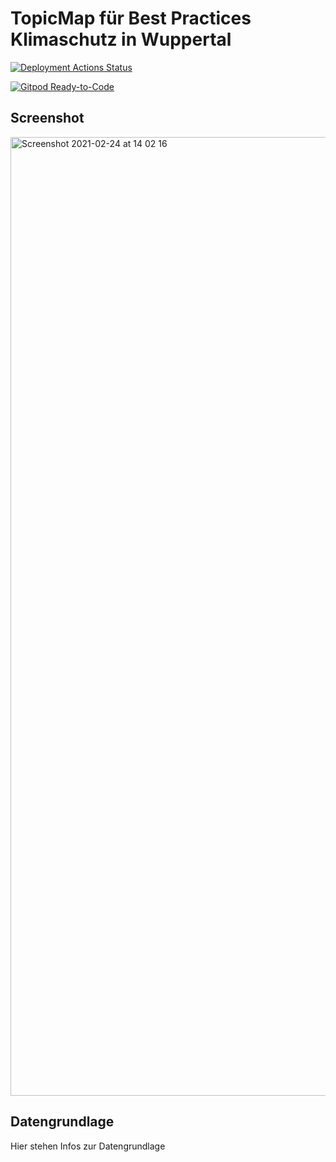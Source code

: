 # TopicMap für Best Practices Klimaschutz in Wuppertal

[![Deployment Actions Status](https://github.com/topicmaps-wuppertal/bestpractices-klimaschutz/workflows/Deployment/badge.svg)](https://github.com/topicmaps-wuppertal/bestpractices-klimaschutz/actions)

[![Gitpod Ready-to-Code](https://img.shields.io/badge/Gitpod-ready--to--code-blue?logo=gitpod)](https://gitpod.io/#https://github.com/topicmaps-wuppertal/bestpractices-klimaschutz)

## Screenshot

<img width="1534" alt="Screenshot 2021-02-24 at 14 02 16" src="https://user-images.githubusercontent.com/837211/109004349-f744da00-76a8-11eb-88cf-dc78339cebe2.png">

## Datengrundlage

Hier stehen Infos zur Datengrundlage
